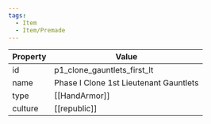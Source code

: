 ```yaml
---
tags:
  - Item
  - Item/Premade
---
```


| Property | Value                                  |
| -------- | -------------------------------------- |
| id       | p1_clone_gauntlets_first_lt            |
| name     | Phase I Clone 1st Lieutenant Gauntlets |
| type     | [[HandArmor]]                          |
| culture  | [[republic]]                  |


